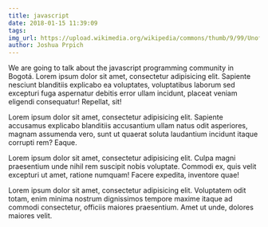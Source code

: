 ```yaml
---
title: javascript
date: 2018-01-15 11:39:09
tags:
img_url: https://upload.wikimedia.org/wikipedia/commons/thumb/9/99/Unofficial_JavaScript_logo_2.svg/1200px-Unofficial_JavaScript_logo_2.svg.png
author: Joshua Prpich
---
```


We are going to talk about the javascript programming community in Bogotá. Lorem ipsum dolor sit amet, consectetur adipisicing elit. Sapiente nesciunt blanditiis explicabo ea voluptates, voluptatibus laborum sed excepturi fuga aspernatur debitis error ullam incidunt, placeat veniam eligendi consequatur! Repellat, sit!

Lorem ipsum dolor sit amet, consectetur adipisicing elit. Sapiente accusamus explicabo blanditiis accusantium ullam natus odit asperiores, magnam assumenda vero, sunt ut quaerat soluta laudantium incidunt itaque corrupti rem? Eaque.

Lorem ipsum dolor sit amet, consectetur adipisicing elit. Culpa magni praesentium unde nihil rem suscipit nobis voluptate. Commodi ex, quis velit excepturi ut amet, ratione numquam! Facere expedita, inventore quae!

Lorem ipsum dolor sit amet, consectetur adipisicing elit. Voluptatem odit totam, enim minima nostrum dignissimos tempore maxime itaque ad commodi consectetur, officiis maiores praesentium. Amet ut unde, dolores maiores velit.